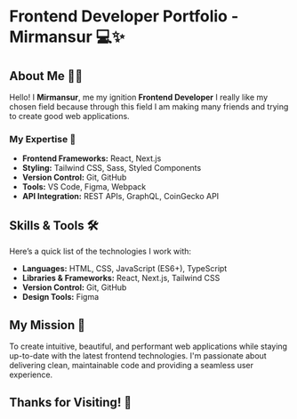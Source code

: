 # Frontend Developer Portfolio - Mirmansur 💻✨

## About Me 🙋‍♂️

Hello! I **Mirmansur**, me
my ignition **Frontend Developer**
I really like my chosen field because through this field I am making many friends and trying to create good web applications.

### My Expertise 🔧

- **Frontend Frameworks:** React, Next.js
- **Styling:** Tailwind CSS, Sass, Styled Components
- **Version Control:** Git, GitHub
- **Tools:** VS Code, Figma, Webpack
- **API Integration:** REST APIs, GraphQL, CoinGecko API



## Skills & Tools 🛠

Here’s a quick list of the technologies I work with:

- **Languages:** HTML, CSS, JavaScript (ES6+), TypeScript
- **Libraries & Frameworks:** React, Next.js, Tailwind CSS
- **Version Control:** Git, GitHub
- **Design Tools:** Figma

## My Mission 🎯

To create intuitive, beautiful, and performant web applications while staying up-to-date with the latest frontend technologies. I'm passionate about delivering clean, maintainable code and providing a seamless user experience.

## Thanks for Visiting! 👋
